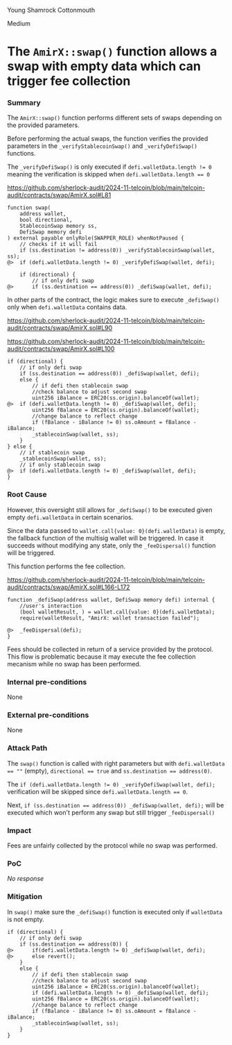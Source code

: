 Young Shamrock Cottonmouth

Medium

# The `AmirX::swap()` function allows a swap with empty data which can trigger fee collection

### Summary

The `AmirX::swap()` function performs different sets of swaps depending on the provided parameters.

Before performing the actual swaps, the function verifies the provided parameters in the `_verifyStablecoinSwap()` and `_verifyDefiSwap()` functions.

The `_verifyDefiSwap()` is only executed if `defi.walletData.length != 0` meaning the verification is skipped when `defi.walletData.length == 0`

<https://github.com/sherlock-audit/2024-11-telcoin/blob/main/telcoin-audit/contracts/swap/AmirX.sol#L81>

```solidity
function swap(
    address wallet,
    bool directional,
    StablecoinSwap memory ss,
    DefiSwap memory defi
) external payable onlyRole(SWAPPER_ROLE) whenNotPaused {
    // checks if it will fail
    if (ss.destination != address(0)) _verifyStablecoinSwap(wallet, ss);
@>  if (defi.walletData.length != 0) _verifyDefiSwap(wallet, defi);

    if (directional) {
        // if only defi swap
@>      if (ss.destination == address(0)) _defiSwap(wallet, defi);
```

In other parts of the contract, the logic makes sure to execute `_defiSwap()` only when `defi.walletData` contains data.

<https://github.com/sherlock-audit/2024-11-telcoin/blob/main/telcoin-audit/contracts/swap/AmirX.sol#L90>

<https://github.com/sherlock-audit/2024-11-telcoin/blob/main/telcoin-audit/contracts/swap/AmirX.sol#L100>

```solidity
if (directional) {
    // if only defi swap
    if (ss.destination == address(0)) _defiSwap(wallet, defi);
    else {
        // if defi then stablecoin swap
        //check balance to adjust second swap
        uint256 iBalance = ERC20(ss.origin).balanceOf(wallet);
@>  if (defi.walletData.length != 0) _defiSwap(wallet, defi);
        uint256 fBalance = ERC20(ss.origin).balanceOf(wallet);
        //change balance to reflect change
        if (fBalance - iBalance != 0) ss.oAmount = fBalance - iBalance;
        _stablecoinSwap(wallet, ss);
    }
} else {
    // if stablecoin swap
    _stablecoinSwap(wallet, ss);
    // if only stablecoin swap
@>  if (defi.walletData.length != 0) _defiSwap(wallet, defi);
}
```

### Root Cause

However, this oversight still allows for `_defiSwap()` to be executed given empty `defi.walletData` in certain scenarios.

Since the data passed to `wallet.call{value: 0}(defi.walletData)` is empty, the fallback function of the multisig wallet will be triggered. In case it succeeds without modifying any state, only the `_feeDispersal()` function will be triggered.

This function performs the fee collection.

<https://github.com/sherlock-audit/2024-11-telcoin/blob/main/telcoin-audit/contracts/swap/AmirX.sol#L166-L172>

```solidity
function _defiSwap(address wallet, DefiSwap memory defi) internal {
    //user's interaction
    (bool walletResult, ) = wallet.call{value: 0}(defi.walletData);
    require(walletResult, "AmirX: wallet transaction failed");

@>  _feeDispersal(defi);
}
```

Fees should be collected in return of a service provided by the protocol. This flow is problematic because it may execute the fee collection mecanism while no swap has been performed.

### Internal pre-conditions

None

### External pre-conditions

None

### Attack Path

The `swap()` function is called with right parameters but with `defi.walletData == ""` (empty), `directional == true` and `ss.destination == address(0)`.

The `if (defi.walletData.length != 0) _verifyDefiSwap(wallet, defi);` verification will be skipped since `defi.walletData.length == 0`.

Next, `if (ss.destination == address(0)) _defiSwap(wallet, defi);` will be executed which won't perform any swap but still trigger `_feeDispersal()`

### Impact

Fees are unfairly collected by the protocol while no swap was performed.

### PoC

_No response_

### Mitigation

In `swap()` make sure the `_defiSwap()` function is executed only if `walletData` is not empty.

```solidity
if (directional) {
    // if only defi swap
    if (ss.destination == address(0)) {
@>      if(defi.walletData.length != 0) _defiSwap(wallet, defi);
@>      else revert();
    }
    else {
        // if defi then stablecoin swap
        //check balance to adjust second swap
        uint256 iBalance = ERC20(ss.origin).balanceOf(wallet);
        if (defi.walletData.length != 0) _defiSwap(wallet, defi);
        uint256 fBalance = ERC20(ss.origin).balanceOf(wallet);
        //change balance to reflect change
        if (fBalance - iBalance != 0) ss.oAmount = fBalance - iBalance;
        _stablecoinSwap(wallet, ss);
    }
} 
```